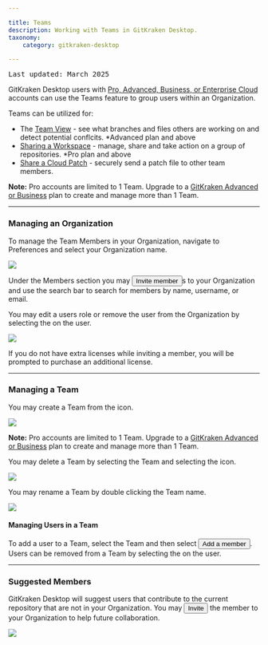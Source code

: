 ```yaml
---

title: Teams
description: Working with Teams in GitKraken Desktop.
taxonomy:
    category: gitkraken-desktop

---
```

<kbd>Last updated: March 2025</kbd>

GitKraken Desktop users with <a href="https://www.gitkraken.com/git-client/pricing?source=help_center&product=gitkraken">Pro, Advanced, Business, or Enterprise Cloud</a> accounts can use the Teams feature to group users within an Organization.

Teams can be utilized for:
- The [Team View](/gitkraken-desktop/working-with-repositories/team-view/) - see what branches and files others are working on and detect potential conflcits. *Advanced plan and above
- [Sharing a Workspace](https://help.gitkraken.com/gitkraken-desktop/workspaces/#create-a-cloud-workspace) - manage, share and take action on a group of repositories. *Pro plan and above
- [Share a Cloud Patch](https://help.gitkraken.com/gitkraken-desktop/experimental-features) - securely send a patch file to other team members.


<div class='callout callout--basic'>
    <p><strong>Note:</strong> Pro accounts are limited to 1 Team. Upgrade to a <a href="https://gitkraken.dev/subscription?source=help_center&product=gitkraken">GitKraken Advanced or Business</a> plan to create and manage more than 1 Team.
</div>

***

### Managing an Organization

To manage the Team Members in your Organization, navigate to Preferences <i class="fas fa-cog"></i> and select your Organization name.

<img src="/wp-content/uploads/organization-2025-2.png" class="help-center-img img-bordered">

Under the Members section you may <button class="button button--success button--ui button--nolink">Invite member</button>s to your Organization and use the search bar to search for members by name, username, or email.

You may edit a users role or remove the user from the Organization by selecting the <i class="fas fa-ellipsis-h"></i> on the user.

<img src="/wp-content/uploads/edit-users-2025.png"  class="help-center-img img-bordered">

If you do not have extra licenses while inviting a member, you will be prompted to purchase an additional license.

***

### Managing a Team

You may create a Team from the <i class="fas fa-plus-square" style="color:green"></i> icon.

<img src="/wp-content/uploads/add-team-2025-2.png" class="help-center-img img-bordered">

<div class='callout callout--basic'>
    <p><strong>Note:</strong> Pro accounts are limited to 1 Team. Upgrade to a <a href="https://gitkraken.dev/subscription?source=help_center&product=gitkraken">GitKraken Advanced or Business</a> plan to create and manage more than 1 Team.
</div>

You may delete a Team by selecting the Team and selecting the <i class="fas fa-ellipsis-h"></i> icon.

<img src="/wp-content/uploads/delete-team-2025.png" class="help-center-img img-bordered">


You may rename a Team by double clicking the Team name.

<img src="/wp-content/uploads/rename-team-2025.png" class="help-center-img img-bordered">


#### Managing Users in a Team

To add a user to a Team, select the Team and then select <button class="button button--success button--ui button--nolink">Add a member</button>. Users can be removed from a Team by selecting the <i class="fas fa-ellipsis-h"></i> on the user.

***

### Suggested Members

GitKraken Desktop will suggest users that contribute to the current repository that are not in your Organization. You may <button class="button button--success button--ui button--nolink">Invite</button> the member to your Organization to help future collaboration.

<img src="/wp-content/uploads/suggested-members-2025.png" class="help-center-img img-bordered">